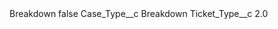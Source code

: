 <?xml version="1.0" encoding="UTF-8"?>
<CustomMetadata xmlns="http://soap.sforce.com/2006/04/metadata" xmlns:xsi="http://www.w3.org/2001/XMLSchema-instance" xmlns:xsd="http://www.w3.org/2001/XMLSchema">
    <label>Breakdown</label>
    <protected>false</protected>
    <values>
        <field>Case_Type__c</field>
        <value xsi:type="xsd:string">Breakdown</value>
    </values>
    <values>
        <field>Ticket_Type__c</field>
        <value xsi:type="xsd:double">2.0</value>
    </values>
</CustomMetadata>
